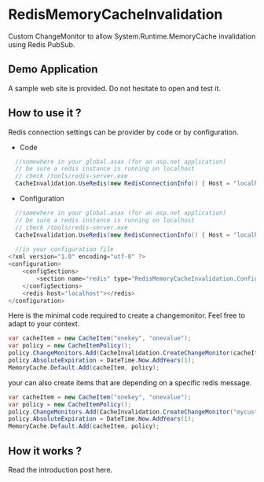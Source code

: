RedisMemoryCacheInvalidation
============================

Custom ChangeMonitor to allow System.Runtime.MemoryCache invalidation using Redis PubSub.

Demo Application
-------------------

A sample web site is provided. Do not hesitate to open and test it.

How to use it ?
------------------

Redis connection settings can be provider by code or by configuration.

- Code

```csharp
  //somewhere in your global.asax (for an asp.net application)
  // be sure a redis instance is running on localhost
  // check /tools/redis-server.exe
  CacheInvalidation.UseRedis(new RedisConnectionInfo() { Host = "localhost" });
```

- Configuration

```csharp
  //somewhere in your global.asax (for an asp.net application)
  // be sure a redis instance is running on localhost
  // check /tools/redis-server.exe
  CacheInvalidation.UseRedis(new RedisConnectionInfo() { Host = "localhost" });
  
  //in your configuration file
<?xml version="1.0" encoding="utf-8" ?>
<configuration>
	<configSections>
		<section name="redis" type="RedisMemoryCacheInvalidation.Configuration.RedisConfigurationSection, RedisMemoryCacheInvalidation" />
	</configSections>
	<redis host="localhost"></redis>
</configuration>
```

Here is the minimal code required to create a changemonitor. 
Feel free to adapt to your context.
```csharp
var cacheItem = new CacheItem("onekey", "onevalue");
var policy = new CacheItemPolicy();
policy.ChangeMonitors.Add(CacheInvalidation.CreateChangeMonitor(cacheItem));
policy.AbsoluteExpiration = DateTime.Now.AddYears(1);
MemoryCache.Default.Add(cacheItem, policy);
```
your can also create items that are depending on a specific redis message.
```csharp
var cacheItem = new CacheItem("onekey", "onevalue");
var policy = new CacheItemPolicy();
policy.ChangeMonitors.Add(CacheInvalidation.CreateChangeMonitor("mycustominvalidationmessage"));
policy.AbsoluteExpiration = DateTime.Now.AddYears(1);
MemoryCache.Default.Add(cacheItem, policy);
```
How it works ?
------------------
Read the introduction post here.
